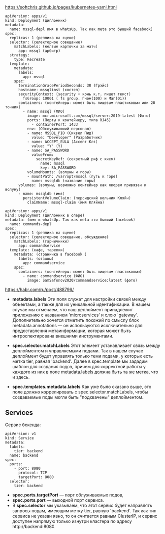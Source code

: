 https://softchris.github.io/pages/kubernetes-yaml.html

```
apiVersion: apps/v1
kind: Deployment (дипломник)
metadata:
  name: mssql-depl имя в whatsUp. Так как meta это бывший facebook)
spec:
  replicas: 1 (реплика на сцене)
  selector: (селекторное совещание)
    matchLabels: (желтые карточки за матч)
      app: mssql (арбитр)
  strategy:
    type: Recreate      
  template:
    metadata:
      labels:
        app: mssql
    spec:
      terminationGracePeriodSeconds: 30 (Грэйс)
      hostname: mssqlinst (хостел)
      securityContext: (security + конь к.т. пишет текст)
        fsGroup: 10001 ( fs group. Гном(100) и Маг(01))   
      containers: (контейнеры: может быть пищевым пластиковым или 20 тонник)
        - name: mssql (ФИО)
          image: mcr.microsoft.com/mssql/server:2019-latest (Фото)
          ports: (Порты к контейнеру, типа RJ45)
            - containerPort: 1433
          env: (Обслуживаюший персонал)
          - name: MSSQL_PID (Сиквел Пид)
            value: "Developer" (Разработчик)
          - name: ACCEPT_EULA (Ассепт Юля)
            value: "Y" (Y)
          - name: SA_PASSWORD
            valueFrom:
              secretKeyRef: (секретный риф с кием)
                name: mssql
                key: SA_PASSWORD
          volumeMounts: (волуны и горы)
          - mountPath: /var/opt/mssql (путь к горе)
            name: mssqldb (название горы)
      volumes: (волуны, возможно контейнер как якорем привязан к волуну)
      - name: mssqldb (имя)
        persistentVolumeClaim: (персидский вольник Кляйн)
          claimName: mssql-claim (имя Кляйна)
```
```
apiVersion: apps/v1
kind: Deployment (дипломник в опере)
metadata: (имя в whatsUp. Так как meta это бывший facebook)
  name: commands-depl
spec:
  replicas: 1 (реплика на сцене)
  selector: (селекторное совещание, обсуждение)
    matchLabels: (гарчичники)
      app: commandservice 
  template: (кафе, тарелки)
    metadata: (страничка в facebook )
      labels: (отзывы)
        app: commandservice
    spec:
      containers: (контейнеры: может быть пищевым пластиковым)
        - name: commandservice (ФИО)
          image: SamSafonov2020/commandservice:latest (фото)
```

https://habr.com/ru/post/488796/


- **metadata.labels**
Эти поля служат для настройки связей между объектами, а также для их уникальной идентификации. В нашем случае мы отмечаем, что наш деплоймент принадлежит приложению с названием 'microservices' и слою 'gateway'.
Дополнительно хочется отметить похожий по смыслу блок metadata.annotations — он используются исключительно для предоставления метаинформации, которая может быть интроспектирована внешними инструментами.


- **spec.selector.matchLabels**
Этот элемент устанавливает связь между деплойментом и управляемыми подами. Так в нашем случае деплоймент будет управлять только теми подами, у которых есть метка tier, равная 'backend'. Далее в spec.template мы зададим шаблон для создания подов, причем для корректной работы у каждого из них в поле metadata.labels должна быть та же метка, что и здесь.



- **spec.templates.metadata.labels**
Как уже было сказано выше, это поле должно коррелировать с spec.selector.matchLabels, чтобы создаваемые поды могли быть "подхвачены" деплойментом.


Services
--------

Сервис бекенда:
```
apiVersion: v1
kind: Service
metadata:
  labels:
    tier: backend
  name: backend
spec:
  ports:
    - port: 8080
      protocol: TCP
      targetPort: 8080
  selector:
    tier: backend
 ```  
    
- **spec.ports.targetPort** — порт облуживаемых подов, 
- **spec.ports.port** — выходной порт сервиса. 
- В **spec.selector** мы указываем, что этот сервис будет направлять запросы подам, имеющим метку tier, равную 'backend'. Так как тип сервиса не указан явно, то он считается равным ClusterIP, и сервис доступен напрямую только изнутри кластера по адресу http://backend:8080.
